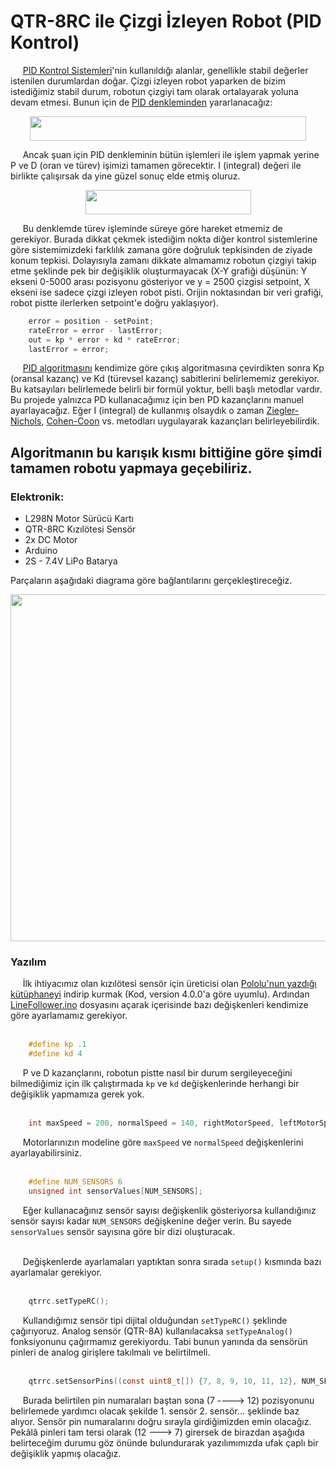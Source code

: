 # QTR-8RC ile Çizgi İzleyen Robot (PID Kontrol)

&nbsp;&nbsp;&nbsp;&nbsp; [PID Kontrol Sistemleri](https://en.wikipedia.org/wiki/PID_controller)'nin kullanıldığı alanlar, genellikle stabil değerler istenilen durumlardan doğar. Çizgi izleyen robot yaparken de bizim istediğimiz stabil durum, robotun çizgiyi tam olarak ortalayarak yoluna devam etmesi. Bunun için de [PID denkleminden](https://en.wikipedia.org/wiki/PID_controller#Mathematical_form) yararlanacağız:

<p align="center"><img src="https://raw.githubusercontent.com/MuhammedSGonul/Arduino-Projects/main/QTRSensor/PIDEquation.png" height="39" width="442"></p>

&nbsp;&nbsp;&nbsp;&nbsp; Ancak şuan için PID denkleminin bütün işlemleri ile işlem yapmak yerine P ve D (oran ve türev) işimizi tamamen görecektir. I (integral) değeri ile birlikte çalışırsak da yine güzel sonuç elde etmiş oluruz. 

<p align="center"><img src="https://raw.githubusercontent.com/MuhammedSGonul/Arduino-Projects/main/QTRSensor/PDEquation.png" height="39" width="265"></p>

&nbsp;&nbsp;&nbsp;&nbsp; Bu denklemde türev işleminde süreye göre hareket etmemiz de gerekiyor. Burada dikkat çekmek istediğim nokta diğer kontrol sistemlerine göre sistemimizdeki farklılık zamana göre doğruluk tepkisinden de ziyade konum tepkisi. Dolayısıyla zamanı dikkate almamamız robotun çizgiyi takip etme şeklinde pek bir değişiklik oluşturmayacak (X-Y grafiği düşünün: Y ekseni 0-5000 arası pozisyonu gösteriyor ve y = 2500 çizgisi setpoint, X ekseni ise sadece çizgi izleyen robot pisti. Orijin noktasından bir veri grafiği, robot pistte ilerlerken setpoint'e doğru yaklaşıyor).

```python
    error = position - setPoint;  
    rateError = error - lastError;
    out = kp * error + kd * rateError;
    lastError = error;
```

&nbsp;&nbsp;&nbsp;&nbsp; [PID algoritmasını](https://en.wikipedia.org/wiki/PID_controller#Pseudocode) kendimize göre çıkış algoritmasına çevirdikten sonra Kp (oransal kazanç) ve Kd (türevsel kazanç) sabitlerini belirlememiz gerekiyor. Bu katsayıları belirlemede belirli bir formül yoktur, belli başlı metodlar vardır. Bu projede yalnızca PD kullanacağımız için ben PD kazançlarını manuel ayarlayacağız. Eğer I (integral) de kullanmış olsaydık o zaman [Ziegler-Nichols](https://en.wikipedia.org/wiki/Ziegler–Nichols_method), [Cohen-Coon](https://en.wikipedia.org/wiki/PID_controller#Cohen–Coon_parameters) vs. metodları uygulayarak kazançları belirleyebilirdik.

## Algoritmanın bu karışık kısmı bittiğine göre şimdi tamamen robotu yapmaya geçebiliriz.

### Elektronik: 
* L298N Motor Sürücü Kartı
* QTR-8RC Kızılötesi Sensör
* 2x DC Motor
* Arduino
* 2S - 7.4V LiPo Batarya

Parçaların aşağıdaki diagrama göre bağlantılarını gerçekleştireceğiz.
<p align="center"><img src="https://raw.githubusercontent.com/MuhammedSGonul/Arduino-Projects/main/QTRSensor/Diagram.png" height= "555" width= "768"></p>

### Yazılım
&nbsp;&nbsp;&nbsp;&nbsp; İlk ihtiyacımız olan kızılötesi sensör için üreticisi olan [Pololu'nun yazdığı kütüphaneyi](https://github.com/pololu/qtr-sensors-arduino) indirip kurmak (Kod, version 4.0.0'a göre uyumlu). Ardından [LineFollower.ino](https://github.com/MuhammedSGonul/Arduino-rojects/blob/main/QTRSensor/LineFollower/LineFollower.ino) dosyasını açarak içerisinde bazı değişkenleri kendimize göre ayarlamamız gerekiyor. 
<br/><br/>

```c
    #define kp .1
    #define kd 4
```

&nbsp;&nbsp;&nbsp;&nbsp; P ve D kazançlarını, robotun pistte nasıl bir durum sergileyeceğini bilmediğimiz için ilk çalıştırmada <code>kp</code> ve <code>kd</code> değişkenlerinde herhangi bir değişiklik yapmamıza gerek yok.
<br/><br/>

```c
    int maxSpeed = 200, normalSpeed = 140, rightMotorSpeed, leftMotorSpeed;
```

&nbsp;&nbsp;&nbsp;&nbsp; Motorlarınızın modeline göre <code>maxSpeed</code> ve <code>normalSpeed</code> değişkenlerini ayarlayabilirsiniz.
<br/><br/>

```c
    #define NUM_SENSORS 6
    unsigned int sensorValues[NUM_SENSORS];
```

&nbsp;&nbsp;&nbsp;&nbsp; Eğer kullanacağınız sensör sayısı değişkenlik gösteriyorsa kullandığınız sensör sayısı kadar <code>NUM_SENSORS</code> değişkenine değer verin. Bu sayede <code>sensorValues</code> sensör sayısına göre bir dizi oluşturacak.
<br/><br/>

&nbsp;&nbsp;&nbsp;&nbsp; Değişkenlerde ayarlamaları yaptıktan sonra sırada <code>setup()</code> kısmında bazı ayarlamalar gerekiyor.
<br/><br/>

```c
    qtrrc.setTypeRC();
```

&nbsp;&nbsp;&nbsp;&nbsp; Kullandığımız sensör tipi dijital olduğundan <code>setTypeRC()</code> şeklinde çağırıyoruz. Analog sensör (QTR-8A) kullanılacaksa <code>setTypeAnalog()</code> fonksiyonunu çağırmamız gerekiyordu. Tabi bunun yanında da sensörün pinleri de analog girişlere takılmalı ve belirtilmeli.
<br/><br/>

```c
    qtrrc.setSensorPins((const uint8_t[]) {7, 8, 9, 10, 11, 12}, NUM_SENSORS);
```

&nbsp;&nbsp;&nbsp;&nbsp; Burada belirtilen pin numaraları baştan sona (7 ----> 12) pozisyonunu belirlemede yardımcı olacak şekilde 1. sensör 2. sensör... şeklinde baz alıyor. Sensör pin numaralarını doğru sırayla girdiğimizden emin olacağız. Pekâlâ pinleri tam tersi olarak (12 ---> 7) girersek de birazdan aşağıda belirteceğim durumu göz önünde bulundurarak yazılımımızda ufak çaplı bir değişiklik yapmış olacağız.
